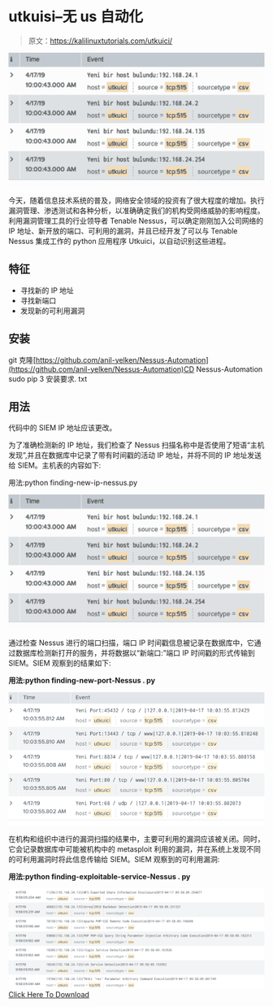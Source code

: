 # utkuisi–无 us 自动化

> 原文：<https://kalilinuxtutorials.com/utkuici/>

[![](img/b28bbec040ba241382c269788e705162.png)](https://blogger.googleusercontent.com/img/b/R29vZ2xl/AVvXsEiA1hu1X8FkDcncDZFQchWYolD0smi85Oj2-4JtQVJOTi7rtJSQJ6PrHfPcOpzdD56N1E8Znab5w9L93l4gXC2zfthFA6ltbwQN2UTOWZWI5UPAqecsLRfDW5ZGStfZipDUbmqIcNkVxtMoL1TufGiX0oW2GwT-5hrqs5t3PwqSjfjvdJMrQzV15_fV/s728/Utkuici-1.png)

今天，随着信息技术系统的普及，网络安全领域的投资有了很大程度的增加。执行漏洞管理、渗透测试和各种分析，以准确确定我们的机构受网络威胁的影响程度。利用漏洞管理工具的行业领导者 Tenable Nessus，可以确定刚刚加入公司网络的 IP 地址、新开放的端口、可利用的漏洞，并且已经开发了可以与 Tenable Nessus 集成工作的 python 应用程序 Utkuici，以自动识别这些进程。

## 特征

*   寻找新的 IP 地址
*   寻找新端口
*   发现新的可利用漏洞

## 安装

git 克隆[https://github.com/anil-yelken/Nessus-Automation](https://github.com/anil-yelken/Nessus-Automation)CD Nessus-Automation sudo pip 3 安装要求. txt

## 用法

代码中的 SIEM IP 地址应该更改。

为了准确检测新的 IP 地址，我们检查了 Nessus 扫描名称中是否使用了短语“主机发现”,并且在数据库中记录了带有时间戳的活动 IP 地址，并将不同的 IP 地址发送给 SIEM。主机表的内容如下:

用法:python finding-new-ip-nessus.py

![](img/b28bbec040ba241382c269788e705162.png)

通过检查 Nessus 进行的端口扫描，端口 IP 时间戳信息被记录在数据库中，它通过数据库检测新打开的服务，并将数据以“新端口:”端口 IP 时间戳的形式传输到 SIEM。SIEM 观察到的结果如下:

**用法:python finding-new-port-Nessus . py**

![](img/0c07424a25288f42ffec77f5d881ba0d.png)

在机构和组织中进行的漏洞扫描的结果中，主要可利用的漏洞应该被关闭。同时，它会记录数据库中可能被机构中的 metasploit 利用的漏洞，并在系统上发现不同的可利用漏洞时将此信息传输给 SIEM。SIEM 观察到的可利用漏洞:

**用法:python finding-exploitable-service-Nessus . py**

![](img/501d0a6fe4b291092a00dfdb9afa19f6.png)[Click Here To Download](https://github.com/anil-yelken/Nessus-Automation)